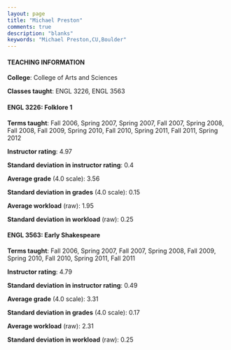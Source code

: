 ```yaml
---
layout: page
title: "Michael Preston" 
comments: true
description: "blanks"
keywords: "Michael Preston,CU,Boulder"
---
```

<head>
<script src="https://ajax.googleapis.com/ajax/libs/jquery/2.1.3/jquery.min.js"></script>
<script src="https://dl.dropboxusercontent.com/s/pc42nxpaw1ea4o9/highcharts.js?dl=0"></script>
<!-- <script src="../assets/js/highcharts.js"></script> -->
<style type="text/css">@font-face {
	font-family: "Bebas Neue";
	src: url(https://www.filehosting.org/file/details/544349/BebasNeue Regular.otf) format("opentype");
	}
	h1.Bebas { 
		font-family: "Bebas Neue", Verdana, Tahoma;
	}
</style>
</head>
	   
#### TEACHING INFORMATION

**College**: College of Arts and Sciences

**Classes taught**: ENGL 3226, ENGL 3563

#### ENGL 3226: Folklore 1

**Terms taught**: Fall 2006, Spring 2007, Spring 2007, Fall 2007, Spring 2008, Fall 2008, Fall 2009, Spring 2010, Fall 2010, Spring 2011, Fall 2011, Spring 2012

**Instructor rating**: 4.97

**Standard deviation in instructor rating**: 0.4

**Average grade** (4.0 scale): 3.56

**Standard deviation in grades** (4.0 scale): 0.15

**Average workload** (raw): 1.95

**Standard deviation in workload** (raw): 0.25

#### ENGL 3563: Early Shakespeare

**Terms taught**: Fall 2006, Spring 2007, Fall 2007, Spring 2008, Fall 2009, Spring 2010, Fall 2010, Spring 2011, Fall 2011

**Instructor rating**: 4.79

**Standard deviation in instructor rating**: 0.49

**Average grade** (4.0 scale): 3.31

**Standard deviation in grades** (4.0 scale): 0.17

**Average workload** (raw): 2.31

**Standard deviation in workload** (raw): 0.25

